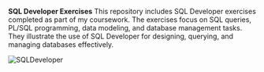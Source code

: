 **SQL Developer Exercises**
This repository includes SQL Developer exercises completed as part of my coursework. The exercises focus on SQL queries, PL/SQL programming, data modeling, and database management tasks. They illustrate the use of SQL Developer for designing, querying, and managing databases effectively.

![SQLDeveloper](https://github.com/user-attachments/assets/5ad4882b-85be-4081-b08e-868d1543378e)
